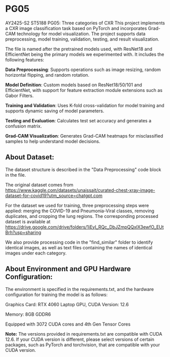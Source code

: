 # PG05
AY2425-S2 ST5188 PG05: Three categories of CXR
This project implements a CXR image classification task based on PyTorch and incorporates Grad-CAM technology for model visualization. The project supports data preprocessing, model training, validation, testing, and result visualization.

The file is named after the pretrained models used, with ResNet18 and EfficientNet being the primary models we experimented with. It includes the following features:

**Data Preprocessing**: Supports operations such as image resizing, random horizontal flipping, and random rotation.

**Model Definition**: Custom models based on ResNet18/50/101 and EfficientNet, with support for feature extraction module extensions such as Gabor Filters.

**Training and Validation**: Uses K-fold cross-validation for model training and supports dynamic saving of model parameters.

**Testing and Evaluation**: Calculates test set accuracy and generates a confusion matrix.

**Grad-CAM Visualization**: Generates Grad-CAM heatmaps for misclassified samples to help understand model decisions.

## About Dataset:

The dataset structure is described in the "Data Preprocessing" code block in the file.

The original dataset comes from https://www.kaggle.com/datasets/unaissait/curated-chest-xray-image-dataset-for-covid19?utm_source=chatgpt.com

For the dataset we used for training, three preprocessing steps were applied: merging the COVID-19 and Pneumonia-Viral classes, removing duplicates, and cropping the lung regions. The corresponding processed dataset is available at https://drive.google.com/drive/folders/1iEyI_RQc_DbJZmpQQxlX3ewfO_EUtBrh?usp=sharing

We also provide processing code in the "find_similar" folder to identify identical images, as well as text files containing the names of identical images under each category.

## About Environment and GPU Hardware Configuration:
The environment is specified in the requirements.txt, and the hardware configuration for training the model is as follows:

Graphics Card: RTX 4060 Laptop GPU, CUDA Version: 12.6

Memory: 8GB GDDR6

Equipped with 3072 CUDA cores and 4th Gen Tensor Cores

**Note:** The versions provided in requirements.txt are compatible with CUDA 12.6. If your CUDA version is different, please select versions of certain packages, such as PyTorch and torchvision, that are compatible with your CUDA version.
